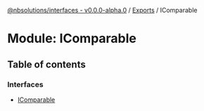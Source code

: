 [@nbsolutions/interfaces - v0.0.0-alpha.0](../README.md) / [Exports](../modules.md) / IComparable

# Module: IComparable

## Table of contents

### Interfaces

- [IComparable](../interfaces/IComparable.IComparable-1.md)
